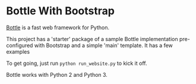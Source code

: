 # Bottle With Bootstrap

[Bottle](http://bottlepy.org/docs/dev/index.html) is a fast web framework for Python. 


This project has a 'starter' package of a sample Bottle implementation pre-configured with Bootstrap and a simple 'main' template. It has a few examples 

To get going, just run `python run_website.py` to kick it off. 

Bottle works with Python 2 and Python 3.